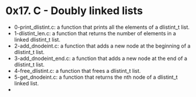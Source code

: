 # 0x17. C - Doubly linked lists

* 0-print_dlistint.c: a function that prints all the elements of a dlistint_t list.
* 1-dlistint_len.c: a function that returns the number of elements in a linked dlistint_t list.
* 2-add_dnodeint.c: a function that adds a new node at the beginning of a dlistint_t list.
* 3-add_dnodeint_end.c: a function that adds a new node at the end of a dlistint_t list.
* 4-free_dlistint.c: a function that frees a dlistint_t list.
* 5-get_dnodeint.c: a function that returns the nth node of a dlistint_t linked list.
* 